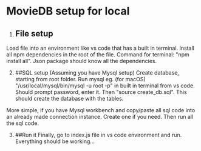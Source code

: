 # MovieDB setup for local


1. ## File setup
Load file into an environment like vs code that has a built in terminal.
Install all npm dependencies in the root of the file. Command for terminal: "npm install all". Json package should know all the dependencies.

2. ##SQL setup (Assuming you have Mysql setup)
Create database, starting from root folder. Run mysql eg. (for macOS) "/usr/local/mysql/bin/mysql -u root -p" in built in terminal from vs code.
Should prompt password, enter it.
Then "source create_db.sql". This should create the database with the tables.

More simple, if you have Mysql workbench and copy/paste all sql code into an already made connection instance. Create one if you need. Then run all the sql code.

3. ##Run it
Finally, go to index.js file in vs code environment and run. Everything should be working...


 
